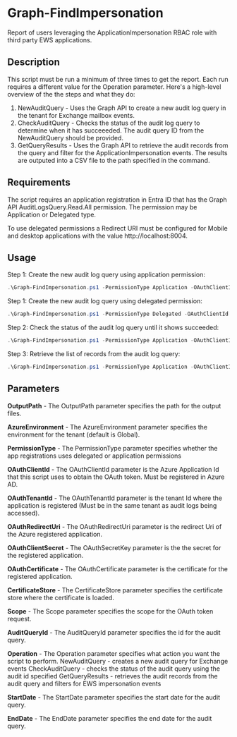 # Graph-FindImpersonation

Report of users leveraging the ApplicationImpersonation RBAC role with third party EWS applications.

## Description
This script must be run a minimum of three times to get the report. Each run requires a different value for the Operation parameter. Here's a high-level overview of the the steps and what they do:

1. NewAuditQuery - Uses the Graph API to create a new audit log query in the tenant for Exchange mailbox events.
2. CheckAuditQuery - Checks the status of the audit log query to determine when it has succeeeded. The audit query ID from the NewAuditQuery should be provided.
3. GetQueryResults - Uses the Graph API to retrieve the audit records from the query and filter for the ApplicationImpersonation events. The results are outputed into a CSV file to the path specified in the command.

## Requirements
The script requires an application registration in Entra ID that has the Graph API AuditLogsQuery.Read.All permission. The permission may be Application or Delegated type.

To use delegated permissions a Redirect URI must be configured for Mobile and desktop applications with the value http://localhost:8004.

## Usage
Step 1: Create the new audit log query using application permission:
```powershell
.\Graph-FindImpersonation.ps1 -PermissionType Application -OAuthClientId 5c4abea3-43e5-4220-a35a-bb344d697cab -OutputPath C:\Temp\Output\ -OAuthTenantId 9101fc97-5be5-4438-a1d7-83e051e52057 -OAuthCertificate 24DCA626D48EE1383623FF26E6C8D852442D1DDC -CertificateStore CurrentUser -Operation NewAuditQuery -StartDate (Get-Date).AddDays(-14) -EndDate (Get-Date)
```
Step 1: Create the new audit log query using delegated permission:
```powershell
.\Graph-FindImpersonation.ps1 -PermissionType Delegated -OAuthClientId 5c4abea3-43e5-4220-a35a-bb344d697cab -OutputPath C:\Temp\Output\ -OAuthTenantId 9101fc97-5be5-4438-a1d7-83e051e52057 -Operation NewAuditQuery
```
Step 2: Check the status of the audit log query until it shows succeeded:
```powershell
.\Graph-FindImpersonation.ps1 -PermissionType Application -OAuthClientId 5c4abea3-43e5-4220-a35a-bb344d697cab -OutputPath C:\Temp\Output\ -OAuthTenantId 9101fc97-5be5-4438-a1d7-83e051e52057 -OAuthCertificate 24DCA626D48EE1383623FF26E6C8D852442D1DDC -CertificateStore CurrentUser -Operation CheckAuditQuery -AuditQueryId ddc85df1-d5d1-4989-8d25-d7ba3c0bd2be
```
Step 3: Retrieve the list of records from the audit log query:
```powershell
.\Graph-FindImpersonation.ps1 -PermissionType Application -OAuthClientId 5c4abea3-43e5-4220-a35a-bb344d697cab -OutputPath C:\Temp\Output\ -OAuthTenantId 9101fc97-5be5-4438-a1d7-83e051e52057 -OAuthCertificate 24DCA626D48EE1383623FF26E6C8D852442D1DDC -CertificateStore CurrentUser -Operation GetQueryResults -AuditQueryId ddc85df1-d5d1-4989-8d25-d7ba3c0bd2be
```

## Parameters

**OutputPath** - The OutputPath parameter specifies the path for the output files.

**AzureEnvironment** - The AzureEnvironment parameter specifies the environment for the tenant (default is Global).

**PermissionType** - The PermissionType parameter specifies whether the app registrations uses delegated or application permissions

**OAuthClientId** - The OAuthClientId parameter is the Azure Application Id that this script uses to obtain the OAuth token.  Must be registered in Azure AD.

**OAuthTenantId** - The OAuthTenantId parameter is the tenant Id where the application is registered (Must be in the same tenant as audit logs being accessed).

**OAuthRedirectUri** - The OAuthRedirectUri parameter is the redirect Uri of the Azure registered application.

**OAuthClientSecret** - The OAuthSecretKey parameter is the the secret for the registered application.

**OAuthCertificate** - The OAuthCertificate parameter is the certificate for the registered application.

**CertificateStore** - The CertificateStore parameter specifies the certificate store where the certificate is loaded.

**Scope** - The Scope parameter specifies the scope for the OAuth token request.

**AuditQueryId** - The AuditQueryId parameter specifies the id for the audit query.

**Operation** - The Operation parameter specifies what action you want the script to perform.
    NewAuditQuery - creates a new audit query for Exchange events
    CheckAuditQuery - checks the status of the audit query using the audit id specified
    GetQueryResults - retrieves the audit records from the audit query and filters for EWS impersonation events

**StartDate** - The StartDate parameter specifies the start date for the audit query.

**EndDate** - The EndDate parameter specifies the end date for the audit query.